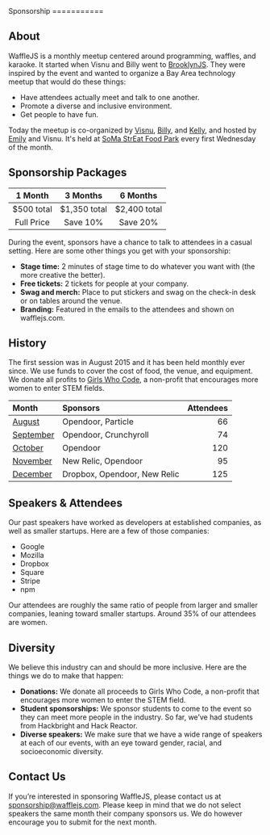 <title>· Sponsorship</title>
Sponsorship
===========

About
-----
WaffleJS is a monthly meetup centered around programming, waffles, and karaoke.
It started when Visnu and Billy went to [BrooklynJS][1]. They were inspired by
the event and wanted to organize a Bay Area technology meetup that would do
these things:

- Have attendees actually meet and talk to one another.
- Promote a diverse and inclusive environment.
- Get people to have fun.

Today the meetup is co-organized by [Visnu][@visnup], [Billy][@billyroh], and
[Kelly][@kng], and hosted by [Emily][@nexxylove] and Visnu. It's held at [SoMa
StrEat Food Park][2] every first Wednesday of the month.

[@visnup]: https://twitter.com/visnup
[@billyroh]: https://twitter.com/billyroh
[@nexxylove]: https://twitter.com/nexxylove
[@kng]: https://twitter.com/kng

[1]: http://brooklynjs.com
[2]: https://goo.gl/maps/0gkOe

Sponsorship Packages
--------------------
1 Month      | 3 Months     | 6 Months
:-----------:|:------------:|:------------:
$500 total   | $1,350 total | $2,400 total
Full Price   | Save 10%     | Save 20%

During the event, sponsors have a chance to talk to attendees in a casual
setting. Here are some other things you get with your sponsorship:

- **Stage time:**
  2 minutes of stage time to do whatever you want with (the more creative the
  better).
- **Free tickets:**
  2 tickets for people at your company.
- **Swag and merch:**
  Place to put stickers and swag on the check-in desk or on tables around the
  venue.
- **Branding:**
  Featured in the emails to the attendees and shown on wafflejs.com.

History
-------
The first session was in August 2015 and it has been held monthly ever since.
We use funds to cover the cost of food, the venue, and equipment. We donate
all profits to [Girls Who Code][1], a non-profit that encourages more women to
enter STEM fields.

Month                | Sponsors                     | Attendees
:--------------------|:-----------------------------|---------:
[August][2015-08]    | Opendoor, Particle           | 66
[September][2015-09] | Opendoor, Crunchyroll        | 74
[October][2015-10]   | Opendoor                     | 120
[November][2015-11]  | New Relic, Opendoor          | 95
[December][2015-12]  | Dropbox, Opendoor, New Relic | 125

[1]: http://girlswhocode.com/

[2015-08]: /past/2015-08
[2015-09]: /past/2015-09
[2015-10]: /past/2015-10
[2015-11]: /past/2015-11
[2015-12]: /past/2015-12

Speakers & Attendees
--------------------
Our past speakers have worked as developers at established companies, as well
as smaller startups. Here are a few of those companies:

- Google
- Mozilla
- Dropbox
- Square
- Stripe
- npm

Our attendees are roughly the same ratio of people from larger and smaller
companies, leaning toward smaller startups. Around 35% of our attendees are
women.

Diversity
---------
We believe this industry can and should be more inclusive. Here are the things
we do to make that happen:

- **Donations:**
  We donate all proceeds to Girls Who Code, a non-profit that encourages more
  women to enter the STEM field.
- **Student sponsorships:**
  We sponsor students to come to the event so they can meet more people in the
  industry. So far, we’ve had students from Hackbright and Hack Reactor.
- **Diverse speakers:**
  We make sure that we have a wide range of speakers at each of our events,
  with an eye toward gender, racial, and socioeconomic diversity.

Contact Us
----------
If you’re interested in sponsoring WaffleJS, please contact us at
<sponsorship@wafflejs.com>. Please keep in mind that we do not select speakers
the same month their company sponsors us. We do however encourage you to submit
for the next month.

